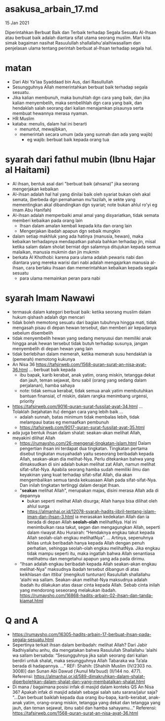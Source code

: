 # asakusa_arbain_17.md
15 Jan 2021

Diperintahkan Berbuat Baik dan Terbaik terhadap Segala Sesuatu
Al-Ihsan atau berbuat baik adalah diantara sifat utama seorang muslim. 
Mari kita simak bagaiman nasihat Rasuulullah shallallahu'alaihiwasallam dan penjelasan ulama tentang perintah berbuat al-Ihsan terhadap segala hal.

# matan
* Dari Abi Ya'laa Syaddaad bin Aus, dari Rasullullah
* Sesungguhnya Allah memerintahkan berbuat baik terhadap segala sesuatu.
* Jika kalian membunuh, maka bunuhlah dgn cara yang baik,
  dan jika kalian menyembelih, maka sembelihlah dgn cara yang baik,
  dan hendaklah salah seorang dari kalian menajamkan pisaunya serta membuat hewannya merasa nyaman.
* HR Muslim
* kataba: menulis, dalam hal ini berarti 
  * menuntut, mewajibkan, 
  * memerintah secara umum (ada yang sunnah dan ada yang wajib)
    * eg wajib: berbuat baik kepada orang tua

# syarah dari fathul mubin (Ibnu Hajar al Haitami)
* Al ihsan, bentuk asal dari "berbuat baik (ahsana)" jika seorang mengerjakan kebaikan
* Al-ihsan adalah hal hal yang dinilai baik oleh syariat bukan oleh akal semata, 
  (berbeda dgn pemahaman mu'tazilah, ie sekte yang mementingkan akal dibandingkan dgn syariat;
  note bukan ahlul ro'yi eg imam Abu Hanifah)
* Al-ihsan adalah memperbaiki amal amal yang disyariatkan, tidak semata memberi kebaikan pada orang lain
  * Ihsan dalam amalan kembali kepada kita dan orang lain
  * Mengerjakan ibadah apapun dgn sebaik mungkin
* dalam setiap makhluk yang ada hatinya (manusia, hewan), maka kebaikan terhadapnya mendapatkan pahala
  bahkan terhadap jin, misal ketika salam dalam sholat berniat dgn salamnya ditujukan 
  kepada semua malaikan, manusia mukmin dan jin mukmin
* berkata Al Khothobi: 
  karena para ulama adalah pewaris nabi dan diantara yang mereka warisi dari nabi adalah mengajarkan manusia al-ihsan,
  cara berlaku ihsaan dan memerintahkan kebaikan kepada segala sesuatu
  * para ulama memainkan peran para nabi

# syarah Imam Nawawi
* termasuk dalam kategori berbuat baik:
  ketika seorang muslim dalam hukum qishash adalah dgn mencari
* tidak boleh memotong sesuatu dari bagian tubuhnya hingga mati, tidak mengasah pisau di depan hewan tersebut,
  dan memberi air kepadanya sebelum disembelih
* tidak menyembelih hewan yang sedang menyusui dan memiliki anak hingga anak hewan tersebut tidak butuh terhadap susunya,
  jangan menyembelih di depan hewan yang lain
* tidak berlebihan dalam memerah, ketika memerah susu hendaklah ia (pemerah) memotong kukunya
* An Nisa 36 https://tafsirweb.com/1568-quran-surat-an-nisa-ayat-36.html ... berbuat baik kepada
  * ibu bapak, karib kerabat, anak yatim, orang miskin, tetangga dekat dan jauh, teman sejawat, 
    ibnu sabil (orang yang sedang dalam perjalanan), hamba sahaya
  * note: tidak semua kerabat, tidak semua anak yatim membutuhkan bantuan finansial, cf miskin, 
    dalam rangka menimbang urgensi, priority
 * https://tafsirweb.com/9016-quran-surat-fussilat-ayat-34.html
   ... Tolaklah (kejahatan itu) dengan cara yang lebih baik ...
   * adalah sunnah, batas minimum tidak membalas lebih, tidak melampaui batas
     eg memaafkan pembunuh
   * https://tafsirweb.com/9017-quran-surat-fussilat-ayat-35.html  
* ada juga bentuk ihsan dalam shalat: seakan-akan melihat Allah, meyakini dilihat Allah
  * https://rumaysho.com/26-mengenal-tingkatan-islam.html
  Dalam pengertian ihsan ini terdapat dua tingkatan. Tingkatan pertama disebut tingkatan musyahadah yaitu seseorang beribadah kepada Allah, seakan-akan dia melihat-Nya. Perlu ditekankan bahwa yang dimaksudkan di sini adalah bukan melihat zat Allah, namun melihat sifat-sifat-Nya. Apabila seorang hamba sudah memiliki ilmu dan keyakinan yang kuat terhadap sifat-sifat Allah, dia akan mengembalikan semua tanda kekuasaan Allah pada sifat-sifat-Nya. Dan inilah tingkatan tertinggi dalam derajat Ihsan.
  * "**seakan** melihat Allah", merupakan majas, disini merasa Allah ada di depannya
    * bukan seperti melihat Allah disurga; Allah hanya bisa dilihat oleh ahlul surga
    * https://almanhaj.or.id/12078-syarah-hadits-jibril-tentang-islam-iman-dan-ihsan-3.html
    ia merasakan kedekatan Allah dan ia berada di depan Allah **seolah-olah** melihatNya. 
    Hal ini menimbulkan rasa takut, segan dan mengagungkan Allah, 
    seperti dalam riwayat Abu Hurairah: “Hendaknya engkau takut kepada Allah seolah-olah engkau melihatNya”.
    ... Artinya, sepenuhnya ikhlas untuk beribadah hanya kepada Allah dengan penuh perhatian, sehingga seolah-olah engkau         melihatNya. Jika engkau tidak mampu seperti itu, 
      maka ingatlah bahwa Allah senantiasa melihatmu dan mengetahui apapun yang ada pada dirimu.
  *  “Ihsan adalah engkau beribadah kepada Allah seakan-akan engkau melihat-Nya” maksudnya ibadah tersebut dibangun di atas keikhlasan dan ittiba’ (mengikuti tuntunan) Rasulullah shallallahu ‘alaihi wa sallam. Seakan-akan melihat-Nya maksudnya adalah ibadah itu dilakukan atas dasar cinta kepada Allah. Sebab cinta inilah yang mendorong seseorang melakukan ibadah. https://rumaysho.com/16868-hadits-arbain-02-ihsan-dan-tanda-kiamat.html

# Q and A
* https://rumaysho.com/16305-hadits-arbain-17-berbuat-ihsan-pada-segala-sesuatu.html
* Sepertinya terkait ihsan dalam beribadah: melihat Allah?
Dari Jabir Radhiyallahu anhu, dia mengatakan bahwa Rasulullah Shallallahu ‘alaihi wa sallam bersabda:
“Sesungguhnya jika salah seorang dari kalian berdiri untuk shalat, maka sesungguhnya Allah Tabaraka wa Ta’ala berada di hadapannya. ..."
REF:  Shahih: [Shahiih Muslim (IV/2303 no. 3008)] dan Sunan Abi Dawud (‘Aunul Ma’buud) (II/144 no. 477).
Referensi: https://almanhaj.or.id/589-dimakruhkan-dalam-shalat-diperbolehkan-dalam-shalat-dan-yang-membatalkan-shalat.html
* Di mana / bagaimana posisi infak di masjid dalam konteks QS An Nisa 36?
Apakah infak di masjid adalah sebagai salah satu sarana/jalur saja?
"...Dan berbuat baiklah kepada dua orang ibu-bapa, karib-kerabat, anak-anak yatim, orang-orang miskin, tetangga yang dekat dan tetangga yang jauh, dan teman sejawat, ibnu sabil dan hamba sahayamu..."
Referensi: https://tafsirweb.com/1568-quran-surat-an-nisa-ayat-36.html
